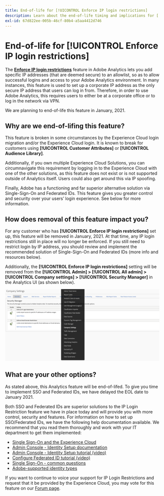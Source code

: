 ```yaml
---
title: End-of-life for [!UICONTROL Enforce IP login restrictions]
description: Learn about the end-of-life timing and implications for [!UICONTROL Enforce IP login restrictions]
exl-id: 67d822ee-005b-46cf-80b4-a5aa4412d746
---
```

# End-of-life for [!UICONTROL Enforce IP login restrictions]

The **[Enforce IP login restrictions](/help/admin/company/security-manager.md)** feature in Adobe Analytics lets you add specific IP addresses (that are deemed secure) to an allowlist, so as to allow successful logins and access to your Adobe Analytics environment. In many instances, this feature is used to set up a corporate IP address as the only secure IP address that users can log in from. Therefore, in order to use Adobe Analytics, this requires users to either be at a corporate office or to log in the network via VPN. 

We are planning to end-of-life this feature in January, 2021.

## Why are we end-of-lifing this feature?

This feature is broken in some circumstances by the Experience Cloud login migration and/or the Experience Cloud login. It is known to break for customers using **[!UICONTROL Customer Attributes]** or **[!UICONTROL Audience Library]**. 

Additionally, if you own multiple Experience Cloud Solutions, you can circumnavigate this requirement by logging in to the Experience Cloud with one of the other solutions, as this feature does not exist or is not supported outside of Analytics itself. Users could also get around this via IP spoofing.

Finally, Adobe has a functioning and far superior alternative solution via Single-Sign-On and Federated IDs. This feature gives you greater control and security over your users’ login experience. See below for more information.

## How does removal of this feature impact you?

For any customer who has **[!UICONTROL Enforce IP login restrictions]** set up, this feature will be removed in January, 2021. At that time, any IP login restrictions still in place will no longer be enforced. If you still need to restrict login by IP address, you should review and implement the recommended solution of Single-Sign-On and Federated IDs (more info and resources below). 

Additionally, the **[!UICONTROL Enforce IP login restrictions]** setting will be removed from the **[!UICONTROL Admin] > [!UICONTROL All admin] > [!UICONTROL Company settings] > [!UICONTROL Security Manager]** in the Analytics UI (as shown below). 

![](assets/sec-manager2.png)

## What are your other options?

As stated above, this Analytics feature will be end-of-lifed. To give you time to implement SSO and Federated IDs, we have delayed the EOL date to January 2021. 

Both SSO and Federated IDs are superior solutions to the IP Login Restriction feature we have in place today and will provide you with more control, security and features. For information on how to set up SSO/Federated IDs, we have the following help documentation available. We recommend that you read them thoroughly and work with your IT department to get them implemented:

* [Single Sign-On and the Experience Cloud](https://spark.adobe.com/page/JeSB8EPEQIvjD/)
* [Admin Console - Identity Setup documentation](https://helpx.adobe.com/enterprise/using/set-up-identity.html)
* [Admin Console - Identity Setup tutorial (video)](https://helpx.adobe.com/enterprise/how-to/identity-directories-domains.html?playlist=/ccx/v1/collection/product/enterprise/topics/enterprise-identity/collection.ccx.js&ref=helpx.adobe.com)
* [Configure Federated ID tutorial (video)](https://helpx.adobe.com/enterprise/how-to/identity-configure-ids.html?playlist=/ccx/v1/collection/product/enterprise/topics/enterprise-identity/collection.ccx.js&ref=helpx.adobe.com)
* [Single Sign-On - common questions](https://helpx.adobe.com/enterprise/using/sso-faq.html)
* [Adobe-supported identity types](https://helpx.adobe.com/enterprise/using/identity.html)

If you want to continue to voice your support for IP Login Restrictions and request that it be provided by the Experience Cloud, you may vote for this feature on our [Forum page](https://forums.adobe.com/ideas/11648).
